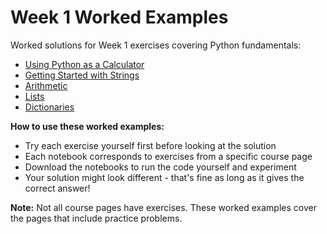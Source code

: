 # Week 1 Worked Examples

Worked solutions for Week 1 exercises covering Python fundamentals:

- [Using Python as a Calculator](week_1_calculator.ipynb)
- [Getting Started with Strings](week_1_strings.ipynb)
- [Arithmetic](week_1_arithmetic.ipynb)
- [Lists](week_1_lists.ipynb)
- [Dictionaries](week_1_dictionaries.ipynb)

**How to use these worked examples:**
- Try each exercise yourself first before looking at the solution
- Each notebook corresponds to exercises from a specific course page
- Download the notebooks to run the code yourself and experiment
- Your solution might look different - that's fine as long as it gives the correct answer!

**Note:** Not all course pages have exercises. These worked examples cover the pages that include practice problems.
